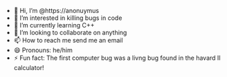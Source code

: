 - 👋 Hi, I’m @https://anonuymus
- 👀 I’m interested in killing bugs in code
- 🌱 I’m currently learning C++
- 💞️ I’m looking to collaborate on anything
- 📫 How to reach me send me an email
- 😄 Pronouns: he/him
- ⚡ Fun fact: The first computer bug was a livng bug found in the havard II calculator!

<!---
Moonlight1220/Moonlight1220 is a ✨ special ✨ repository because its `README.md` (this file) appears on your GitHub profile.
You can click the Preview link to take a look at your changes.
--->
